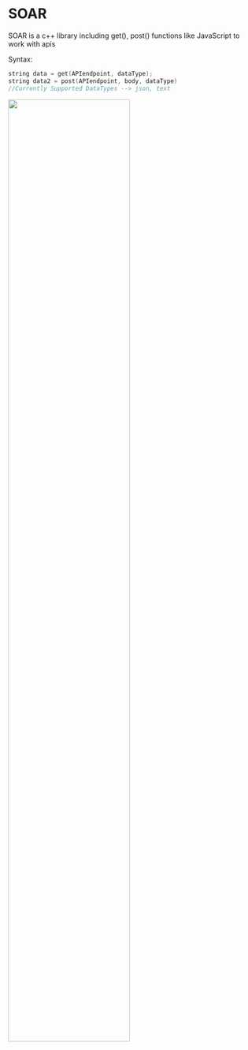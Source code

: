# SOAR
SOAR is a c++ library including get(), post() functions like JavaScript to work with apis


Syntax:

```cpp
string data = get(APIendpoint, dataType);
string data2 = post(APIendpoint, body, dataType)
//Currently Supported DataTypes --> json, text
```

<img src="https://raw.githubusercontent.com/Mantra27/soar/main/.ignore/assets/carbon.png?token=GHSAT0AAAAAABRKCOP3HC3WMDT227U6DJUQYQQVOXA" width="70%" height="70%"></img>
